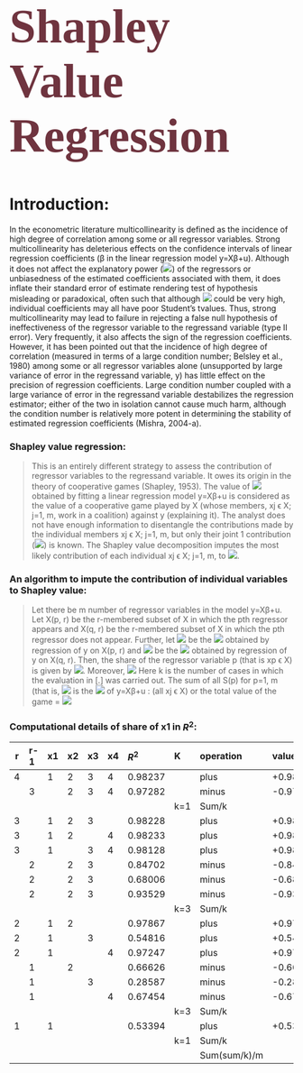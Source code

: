 <span style="color: #6F343F; font-family: Babas; font-size: 3em;">

# Shapley Value Regression

</span>

<!-- <span style="color: #0; font-family: Babas; font-size: 2em;"> -->

# Introduction:

In the econometric literature multicollinearity is defined as the incidence of
high degree of correlation among some or all regressor variables. Strong multicollinearity has
deleterious effects on the confidence intervals of linear regression coefficients (β in the linear
regression model y=Xβ+u). Although it does not affect the explanatory power (<img src="https://render.githubusercontent.com/render/math?math=$R^2$" width="" height="">) of the
regressors or unbiasedness of the estimated coefficients associated with them, it does inflate
their standard error of estimate rendering test of hypothesis misleading or paradoxical, often
such that although <img src="https://render.githubusercontent.com/render/math?math=$R^2$" width="" height=""> could be very high, individual coefficients may all have poor Student’s tvalues.
Thus, strong multicollinearity may lead to failure in rejecting a false null hypothesis of
ineffectiveness of the regressor variable to the regressand variable (type II error). Very
frequently, it also affects the sign of the regression coefficients. However, it has been pointed
out that the incidence of high degree of correlation (measured in terms of a large condition
number; Belsley et al., 1980) among some or all regressor variables alone (unsupported by large
variance of error in the regressand variable, y) has little effect on the precision of regression
coefficients. Large condition number coupled with a large variance of error in the regressand
variable destabilizes the regression estimator; either of the two in isolation cannot cause much
harm, although the condition number is relatively more potent in determining the stability of
estimated regression coefficients (Mishra, 2004-a).


### Shapley value regression:
> This is an entirely different strategy to assess the contribution of
regressor variables to the regressand variable. It owes its origin in the theory of cooperative
games (Shapley, 1953). The value of <img src="https://render.githubusercontent.com/render/math?math=$R^2$" width="" height=""> obtained by fitting a linear regression model y=Xβ+u is
considered as the value of a cooperative game played by X (whose members, xj ϵ X; j=1, m,
work in a coalition) against y (explaining it). The analyst does not have enough information to
disentangle the contributions made by the individual members xj ϵ X; j=1, m, but only their joint
1 contribution (<img src="https://render.githubusercontent.com/render/math?math=R^2" width="" height="">) is known. The Shapley value decomposition imputes the most likely
contribution of each individual xj ϵ X; j=1, m, to <img src="https://render.githubusercontent.com/render/math?math=$R^2$" width="" height="">.

### An algorithm to impute the contribution of individual variables to Shapley value:
>Let there be m number of regressor variables in the model y=Xβ+u. Let X(p, r) be the r-membered subset
of X in which the pth regressor appears and X(q, r) be the r-membered subset of X in which the
pth regressor does not appear. Further, let <img src="https://render.githubusercontent.com/render/math?math=R^2(p, r)" width="" height=""> be the <img src="https://render.githubusercontent.com/render/math?math=R^2" width="" height=""> obtained by regression of y on X(p,
r) and <img src="https://render.githubusercontent.com/render/math?math=R^2(q, r)" width="" height=""> be the <img src="https://render.githubusercontent.com/render/math?math=R^2" width="" height=""> obtained by regression of y on X(q, r). Then, the share of the regressor
variable p (that is xp ϵ X) is given by <img src="https://render.githubusercontent.com/render/math?math=S(p) = (1/m)\left\{\sum_{i=1}^{m}[R^2(p,r) - R^2(q, r-1)]\right\}/k" width="" height="">.
Moreover, <img src="https://render.githubusercontent.com/render/math?math=R^2(q,0) = 0" width="" height=""> Here k is the number of cases in which the evaluation in [.] was carried
out. The sum of all S(p) for p=1, m (that is, <img src="https://render.githubusercontent.com/render/math?math=\sum_{p=1}^{m}(p)" width="" height="">  is the <img src="https://render.githubusercontent.com/render/math?math=R^2" width="" height=""> of y=Xβ+u : (all xj ϵ X) or the
total value of the game = <img src="https://render.githubusercontent.com/render/math?math=R^2 = \sum_{p=1}^{m}S(p) = \sum_{p=1}^{m}(1/m)\sum_{r=1}^{k}\left\{\sum_{c=1}^{k}[R^2(p,r)-R^2(q, r-1)]\right\}/k." width="" height="">

### Computational details of share of x1 in $R^2$:

|r  | r-1 |x1 |x2 |x3 |x4 |$R^2$   |K   | operation   | values  | Sum/k     | Grand value |
|---|:----|:--|:--|:--|:--|:-------|:---|:------------|:--------|:----------|:-----------:|
|4  |     |1  |2  |3  |4  |0.98237 |    |plus         |+0.98237 |           |             |
|   |3    |   |2  |3  |4  |0.97282 |    |minus        |-0.97282 |           |             |
|   |     |   |   |   |   |        |k=1 |Sum/k        |         |0.009556   |             |
|3  |     |1  |2  |3  |   |0.98228 |    |plus         |+0.98228 |           |             |
|3  |     |1  |2  |   |4  |0.98233 |    |plus         |+0.98233 |           |             |
|3  |     |1  |   |3  |4  |0.98128 |    |plus         |+0.98128 |           |             |
|   |2    |   |2  |3  |   |0.84702 |    |minus        |-0.84702 |           |             |
|   |2    |   |2  |3  |   |0.68006 |    |minus        |-0.68006 |           |             |
|   |2    |   |2  |3  |   |0.93529 |    |minus        |-0.93529 |           |             |
|   |     |   |   |   |   |        |k=3 |Sum/k        |         |0.161175   |             |
|2  |     |1  |2  |   |   |0.97867 |    |plus         |+0.97867 |           |             |
|2  |     |1  |   |3  |   |0.54816 |    |plus         |+0.54816 |           |             |
|2  |     |1  |   |   |4  |0.97247 |    |plus         |+0.97247 |           |             |
|   |1    |   |2  |   |   |0.66626 |    |minus        |-0.66626 |           |             |
|   |1    |   |   |3  |   |0.28587 |    |minus        |-0.28587 |           |             |
|   |1    |   |   |   |4  |0.67454 |    |minus        |-0.67454 |           |             |
|   |     |   |   |   |   |        |k=3 |Sum/k        |         |0.290878   |             |
|1  |     |1  |   |   |   |0.53394 |    |plus         |+0.53394 |           |             |
|   |     |   |   |   |   |        |k=1 |Sum/k        |         |0.533948   |             |
|   |     |   |   |   |   |        |    |Sum(sum/k)/m |         |           |**0.248889** |



<!-- </span> -->












